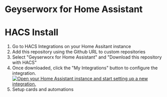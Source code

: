 # Geyserworx for Home Assistant

# HACS Install 
1. Go to HACS Integrations on your Home Assitant instance
2. Add this repository using the Github URL to custom repositories
3. Select "Geyserworx for Home Assistant" and "Download this repository with HACS"
4. Once downloaded, click the "My Integrations" button to configure the integration.  
[![Open your Home Assistant instance and start setting up a new integration.](https://my.home-assistant.io/badges/config_flow_start.svg)](https://my.home-assistant.io/redirect/config_flow_start/?domain=geyserworx_component)
5. Setup cards and automations
